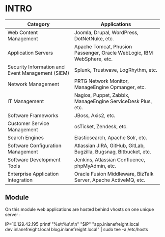 # INTRO

| Category                                         | Applications                                                           |
|--------------------------------------------------|------------------------------------------------------------------------|
| Web Content Management                           | Joomla, Drupal, WordPress, DotNetNuke, etc.                            |
| Application Servers                              | Apache Tomcat, Phusion Passenger, Oracle WebLogic, IBM WebSphere, etc. |
| Security Information and Event Management (SIEM) | Splunk, Trustwave, LogRhythm, etc.                                     |
| Network Management                               | PRTG Network Monitor, ManageEngine Opmanger, etc.                      |
| IT Management                                    | Nagios, Puppet, Zabbix, ManageEngine ServiceDesk Plus, etc.            |
| Software Frameworks                              | JBoss, Axis2, etc.                                                     |
| Customer Service Management                      | osTicket, Zendesk, etc.                                                |
| Search Engines                                   | Elasticsearch, Apache Solr, etc.                                       |
| Software Configuration Management                | Atlassian JIRA, GitHub, GitLab, Bugzilla, Bugsnag, Bitbucket, etc.     |
| Software Development Tools                       | Jenkins, Atlassian Confluence, phpMyAdmin, etc.                        |
| Enterprise Application Integration               | Oracle Fusion Middleware, BizTalk Server, Apache ActiveMQ, etc.        |

## Module

On this module web applications are hosted behind vhosts on one unique server :

IP=10.129.42.195
printf "%s\t%s\n\n" "$IP" "app.inlanefreight.local dev.inlanefreight.local blog.inlanefreight.local" | sudo tee -a /etc/hosts

